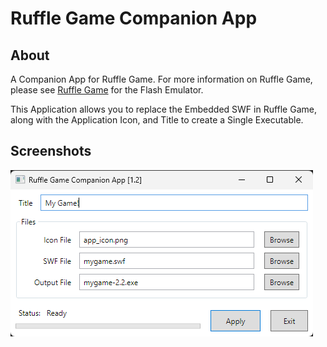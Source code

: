 ﻿# Ruffle Game Companion App

## About

A Companion App for Ruffle Game. For more information on Ruffle Game, please see
  [Ruffle Game](https://github.com/cyraid/ruffle-game) for the Flash Emulator.

This Application allows you to replace the Embedded SWF in Ruffle Game, along
  with the Application Icon, and Title to create a Single Executable.

## Screenshots

![Screenshot1](/assets/screenshot1.png?raw=true "Screenshot1")